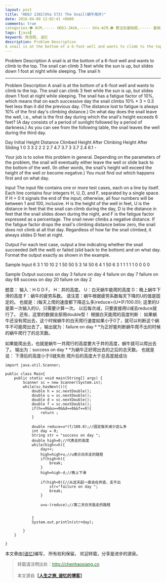 ```yaml
---
layout: post
title: "HDOJ 1302(UVa 573) The Snail(蜗牛爬井)"
date: 2016-04-08 12:02:41 +0800
comments: true
categories:❶ ACM,----- HDOJ-JAVA,----- UVa-ACM,❺ 算法及基础题,----- 基础题
tags: [java]
keyword: 陈浩翔, 谙忆
description: Problem Description 
A snail is at the bottom of a 6-foot well and wants to climb to the top. The snail can climb 3 feet while the sun is up, but slides down 1 foot at night while sleeping. The snail h 
---
```



Problem Description 
A snail is at the bottom of a 6-foot well and wants to climb to the top. The snail can climb 3 feet while the sun is up, but slides down 1 foot at night while sleeping. The snail h
<!-- more -->
----------

Problem Description
A snail is at the bottom of a 6-foot well and wants to climb to the top. The snail can climb 3 feet while the sun is up, but slides down 1 foot at night while sleeping. The snail has a fatigue factor of 10%, which means that on each successive day the snail climbs 10% * 3 = 0.3 feet less than it did the previous day. (The distance lost to fatigue is always 10% of the first day's climbing distance.) On what day does the snail leave the well, i.e., what is the first day during which the snail's height exceeds 6 feet? (A day consists of a period of sunlight followed by a period of darkness.) As you can see from the following table, the snail leaves the well during the third day. 

Day Initial Height Distance Climbed Height After Climbing Height After Sliding 
1 0 3 3 2 
2 2 2.7 4.7 3.7 
3 3.7 2.4 6.1 - 

Your job is to solve this problem in general. Depending on the parameters of the problem, the snail will eventually either leave the well or slide back to the bottom of the well. (In other words, the snail's height will exceed the height of the well or become negative.) You must find out which happens first and on what day.

 

Input
The input file contains one or more test cases, each on a line by itself. Each line contains four integers H, U, D, and F, separated by a single space. If H = 0 it signals the end of the input; otherwise, all four numbers will be between 1 and 100, inclusive. H is the height of the well in feet, U is the distance in feet that the snail can climb during the day, D is the distance in feet that the snail slides down during the night, and F is the fatigue factor expressed as a percentage. The snail never climbs a negative distance. If the fatigue factor drops the snail's climbing distance below zero, the snail does not climb at all that day. Regardless of how far the snail climbed, it always slides D feet at night.

 

Output
For each test case, output a line indicating whether the snail succeeded (left the well) or failed (slid back to the bottom) and on what day. Format the output exactly as shown in the example.

 

Sample Input
6 3 1 10
10 2 1 50
50 5 3 14
50 6 4 1
50 6 3 1
1 1 1 1
0 0 0 0
 

Sample Output
success on day 3
failure on day 4
failure on day 7
failure on day 68
success on day 20
failure on day 2


题意：
输入：H G D F，
H：井的高度。
U：白天蜗牛能爬的高度
D：晚上蜗牛下滑的高度
F：蜗牛的疲劳系数。
请注意：蜗牛根据疲劳系数每天下降的U的值是固定的。
也就是：(每天上爬的速度都下降这么多)reduce=(U*(F/100.0));
 这里的U是第一次输入的U，只需要计算一次。
 以后每次减，只要直接用U减去reduce就行了。
还有，这里的数据全部用double型！
根据白天能爬的高度判断：
如果蜗牛还没有爬出去，这个时候蜗牛的白天爬行速度如果小于0了，就可以判断这个蜗牛不可能爬出去了，输出就为：failure on day *
*为正好能判断蜗牛爬不出的时候的蜗牛爬行了的总天数。

如果能爬出去，也就是蜗牛一共爬行的高度要大于井的高度，蜗牛就可以爬出去了。
输出为：success on day *
*为蜗牛正好爬出去的之后的总天数。
也就是说：
下滑后的高度小于0就失败
爬升后的高度大于总高度就成功
```
import java.util.Scanner;

public class Main{
	public static void main(String[] args) {
		Scanner sc = new Scanner(System.in);
		while(sc.hasNext()){
			double h = sc.nextDouble();
			double u = sc.nextDouble();
			double d = sc.nextDouble();
			double f = sc.nextDouble();
			if(h==0&&u==0&&d==0&&f==0){
				return ;
			}
			
			double reduce=u*(f/100.0);//固定每天减少这么多
			int day = 0;
			String str = "success on day ";
			double high=0;//代表走的高度
			while(high<=h){
				day++;
				high=high+u;//u表示白天走的路程
				if(high>h){
					break;
				}
				high=high-d;//晚上下滑
				
				if(high<0){//从这天起一直会在井底，走不出
					str="failure on day ";
					break;
				}
				
				u=u-(reduce);//第二天白天能走的路程

				
			}
			System.out.println(str+day);
			
		}
	}

}

```



本文章由<a href="http://chenhaoxiang.cn/">[谙忆]</a>编写， 所有权利保留。 
欢迎转载，分享是进步的源泉。
<blockquote cite='陈浩翔'>
<p background-color='#D3D3D3'>转载请注明出处：<a href='http://chenhaoxiang.cn'><font color="green">http://chenhaoxiang.cn</font></a><br><br>
本文源自<strong>【<a href='http://chenhaoxiang.cn' target='_blank'>人生之旅_谙忆的博客</a>】</strong></p>
</blockquote>
